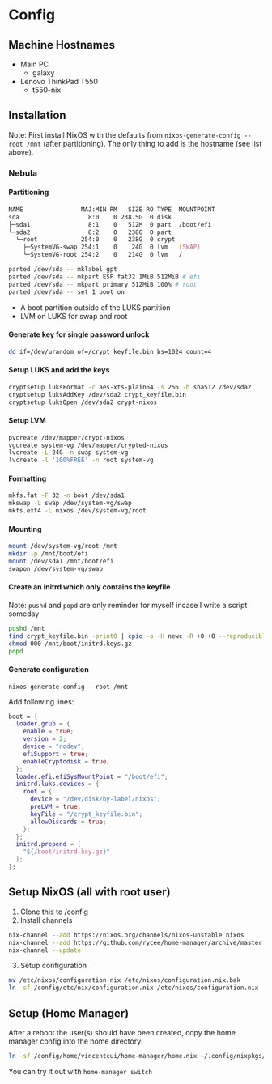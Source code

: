 # Config

## Machine Hostnames

- Main PC
  - galaxy
- Lenovo ThinkPad T550
  - t550-nix

## Installation

Note: First install NixOS with the defaults from `nixos-generate-config --root /mnt` (after partitioning). The only thing to add is the hostname (see list above).

### Nebula

#### Partitioning

```bash
NAME                MAJ:MIN RM   SIZE RO TYPE  MOUNTPOINT
sda                   8:0    0 238.5G  0 disk
├─sda1                8:1    0   512M  0 part  /boot/efi
└─sda2                8:2    0   238G  0 part
  └─root            254:0    0   238G  0 crypt
    ├─SystemVG-swap 254:1    0    24G  0 lvm   [SWAP]
    └─SystemVG-root 254:2    0   214G  0 lvm   /
```

```bash
parted /dev/sda -- mklabel gpt
parted /dev/sda -- mkpart ESP fat32 1MiB 512MiB # efi
parted /dev/sda -- mkpart primary 512MiB 100% # root
parted /dev/sda -- set 1 boot on
```

- A boot partition outside of the LUKS partition
- LVM on LUKS for swap and root

#### Generate key for single password unlock

```bash
dd if=/dev/urandom of=/crypt_keyfile.bin bs=1024 count=4
```

#### Setup LUKS and add the keys

```bash
cryptsetup luksFormat -c aes-xts-plain64 -s 256 -h sha512 /dev/sda2
cryptsetup luksAddKey /dev/sda2 crypt_keyfile.bin
cryptsetup luksOpen /dev/sda2 crypt-nixos
```

#### Setup LVM

```bash
pvcreate /dev/mapper/crypt-nixos
vgcreate system-vg /dev/mapper/crypted-nixos
lvcreate -L 24G -n swap system-vg
lvcreate -l '100%FREE' -n root system-vg
```

#### Formatting

```bash
mkfs.fat -F 32 -n boot /dev/sda1
mkswap -L swap /dev/system-vg/swap
mkfs.ext4 -L nixos /dev/system-vg/root
```

#### Mounting

```bash
mount /dev/system-vg/root /mnt
mkdir -p /mnt/boot/efi
mount /dev/sda1 /mnt/boot/efi
swapon /dev/system-vg/swap
```

#### Create an initrd which only contains the keyfile

Note: `pushd` and `popd` are only reminder for myself incase I write a script someday

```bash
pushd /mnt
find crypt_keyfile.bin -print0 | cpio -o -H newc -R +0:+0 --reproducible --null | gzip -9 > /mnt/boot/initrd.key.gz
chmod 000 /mnt/boot/initrd.keys.gz
popd
```

#### Generate configuration

```
nixos-generate-config --root /mnt
```

Add following lines:

```nix
boot = {
  loader.grub = {
    enable = true;
    version = 2;
    device = "nodev";
    efiSupport = true;
    enableCryptodisk = true;
  };
  loader.efi.efiSysMountPoint = "/boot/efi";
  initrd.luks.devices = {
    root = {
      device = "/dev/disk/by-label/nixos";
      preLVM = true;
      keyFile = "/crypt_keyfile.bin";
      allowDiscards = true;
    };
  };
  initrd.prepend = [
    "${/boot/initrd.key.gz}"
  ];
};
```


## Setup NixOS (all with root user)

1. Clone this to /config
2. Install channels

```bash
nix-channel --add https://nixos.org/channels/nixos-unstable nixos
nix-channel --add https://github.com/rycee/home-manager/archive/master.tar.gz home-manager
nix-channel --update
```

3. Setup configuration

```bash
mv /etc/nixos/configuration.nix /etc/nixos/configuration.nix.bak
ln -sf /config/etc/nix/configuration.nix /etc/nixos/configuration.nix
```

## Setup (Home Manager)

After a reboot the user(s) should have been created, copy the home manager config into the home directory:

```bash
ln -sf /config/home/vincentcui/home-manager/home.nix ~/.config/nixpkgs/home.nix
```

You can try it out with `home-manager switch`
